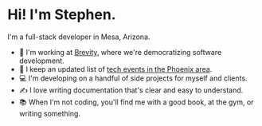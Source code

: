 # Hi! I'm Stephen.

I'm a full-stack developer in Mesa, Arizona.

- 🔧 I'm working at [Brevity](https://www.brevity.io/), where we're democratizing software development.
- 🌵 I keep an updated list of [tech events in the Phoenix area](https://github.com/stephengroe/phx-tech-events).
- 💻 I'm developing on a handful of side projects for myself and clients.
- ✍️ I love writing documentation that's clear and easy to understand.
- 📚 When I'm not coding, you'll find me with a good book, at the gym, or writing something.
